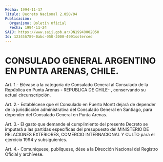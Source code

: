 ```yaml
---
Fecha: 1994-11-17
Título: Decreto Nacional 2.050/94
Publicación:
  Organismo: Boletín Oficial
  Fecha: 1994-11-24
SAIJ: https://www.saij.gob.ar/DN19940002050
Id: 123456789-0abc-050-2000-4991soterced
---
```

# CONSULADO GENERAL ARGENTINO EN PUNTA ARENAS, CHILE.

<a id="1"></a>
Art.  1.-  Elévase  a  la  categoría  de  Consulado General al Consulado de la República en Punta Arenas - REPUBLICA  DE  CHILE- , conservando su actual circunscripción.

<a id="2"></a>
Art. 2.- Establécese que el Consulado en Puerto Montt dejará de depender  de  la  jurisdicción administrativa del Consulado General en Santiago, para depender  del  Consulado General en Punta Arenas.

<a id="3"></a>
Art.  3.-  El  gasto  que demande el cumplimiento del presente Decreto se imputará a las partidas  específicas del presupuesto del MINISTERIO  DE  RELACIONES  EXTERIORES,  COMERCIO  INTERNACIONAL  Y CULTO para el ejercicio 1994 y subsiguientes.

<a id="4"></a>
Art. 4.- Comuníquese, publíquese, dése a la Dirección Nacional del Registro Oficial y archívese.